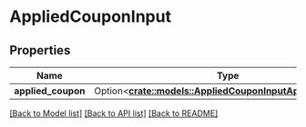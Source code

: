 # AppliedCouponInput

## Properties

Name | Type | Description | Notes
------------ | ------------- | ------------- | -------------
**applied_coupon** | Option<[**crate::models::AppliedCouponInputAppliedCoupon**](AppliedCouponInput_applied_coupon.md)> |  | [optional]

[[Back to Model list]](../README.md#documentation-for-models) [[Back to API list]](../README.md#documentation-for-api-endpoints) [[Back to README]](../README.md)


